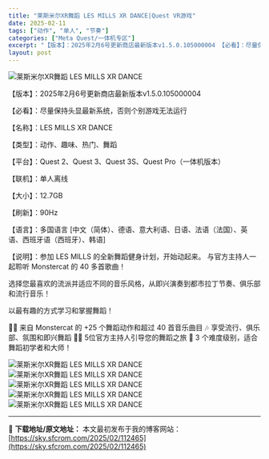```yaml
---
title: "莱斯米尔XR舞蹈 LES MILLS XR DANCE|Quest VR游戏"
date: 2025-02-11
tags: ["动作", "单人", "节奏"]
categories: ["Meta Quest/一体机专区"]
excerpt: "【版本】：2025年2月6号更新商店最新版本v1.5.0.105000004 【必看】：尽量保持头显最新系统，否则个别游戏无法运行 【名称】：LES MILLS XR DANCE 【类型】：动作、趣味、热门、舞蹈 【平台】：Quest 2、Quest 3、Quest 3S、Quest Pro（一体机&hellip;"
layout: post
---
```


<img title="les-mills-xr-dance.webp" src="https://sky.sfcrom.com/wp-content/uploads/2025/02/20250211_67ab1a4068a40.webp" alt="莱斯米尔XR舞蹈 LES MILLS XR DANCE" />

【版本】：2025年2月6号更新商店最新版本v1.5.0.105000004

【必看】：尽量保持头显最新系统，否则个别游戏无法运行

【名称】：LES MILLS XR DANCE

【类型】：动作、趣味、热门、舞蹈

【平台】：Quest 2、Quest 3、Quest 3S、Quest Pro（一体机版本）

【联机】：单人离线

【大小】：12.7GB

【刷新】：90Hz

【语言】：多国语言 [中文（简体）、德语、意大利语、日语、法语（法国）、英语、西班牙语（西班牙）、韩语]

【说明】：参加 LES MILLS 的全新舞蹈健身计划，开始动起来。 与官方主持人一起聆听 Monstercat 的 40 多首歌曲！

选择您最喜欢的流派并适应不同的音乐风格，从即兴演奏到都市拉丁节奏、俱乐部和流行音乐！

以最有趣的方式学习和掌握舞蹈！

🕺🏾 来自 Monstercat 的 +25 个舞蹈动作和超过 40 首音乐曲目
🎶 享受流行、俱乐部、氛围和即兴舞蹈
👩‍🏫 5位官方主持人引导您的舞蹈之旅
🥇 3 个难度级别，适合舞蹈初学者和大师！

<img title="QQ截图20231222152150-800x446.webp" src="https://sky.sfcrom.com/wp-content/uploads/2025/02/20250211_67ab1a42904d6.webp" alt="莱斯米尔XR舞蹈 LES MILLS XR DANCE" />
<img title="QQ截图20231222152156-800x446.webp" src="https://sky.sfcrom.com/wp-content/uploads/2025/02/20250211_67ab1a43c56c1.webp" alt="莱斯米尔XR舞蹈 LES MILLS XR DANCE" />
<img title="QQ截图20231222152202-800x450.webp" src="https://sky.sfcrom.com/wp-content/uploads/2025/02/20250211_67ab1a45b5b6d.webp" alt="莱斯米尔XR舞蹈 LES MILLS XR DANCE" />
<img title="QQ截图20231222152208-800x446.webp" src="https://sky.sfcrom.com/wp-content/uploads/2025/02/20250211_67ab1a47b2956.webp" alt="莱斯米尔XR舞蹈 LES MILLS XR DANCE" />
<img title="QQ截图20231222152213-800x445.webp" src="https://sky.sfcrom.com/wp-content/uploads/2025/02/20250211_67ab1a49ad1d3.webp" alt="莱斯米尔XR舞蹈 LES MILLS XR DANCE" />

---
📖 **下载地址/原文地址：** 本文最初发布于我的博客网站：[https://sky.sfcrom.com/2025/02/112465](https://sky.sfcrom.com/2025/02/112465)
